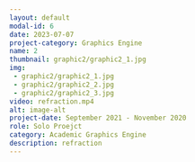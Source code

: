 ```yaml
---
layout: default
modal-id: 6
date: 2023-07-07
project-category: Graphics Engine
name: 2
thumbnail: graphic2/graphic2_1.jpg
img: 
 - graphic2/graphic2_1.jpg
 - graphic2/graphic2_2.jpg
 - graphic2/graphic2_3.jpg
video: refraction.mp4
alt: image-alt
project-date: September 2021 - November 2020
role: Solo Proejct
category: Academic Graphics Engine
description: refraction
---
```

